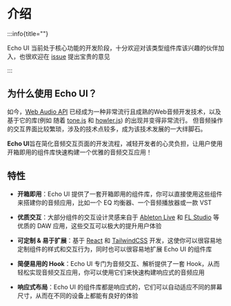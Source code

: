 # 介绍

:::info{title=""}

Echo UI 当前处于核心功能的开发阶段，十分欢迎对该类型组件库该兴趣的伙伴加入，也很欢迎在 [issue](https://github.com/codeacme17/echo-ui/issues) 提出宝贵的意见

:::

## 为什么使用 Echo UI？

如今，[Web Audio API](https://developer.mozilla.org/en-US/docs/Web/API/Web_Audio_API) 已经成为一种非常流行且成熟的Web音频开发技术，以及基于它的库(例如 随着 [tone.js](https://github.com/Tonejs/Tone.js) 和 [howler.js](https://github.com/goldfire/howler.js)) 的出现并变得非常流行。 但音频操作的交互界面比较繁琐，涉及的技术点较多，成为该技术发展的一大绊脚石。

**Echo UI**旨在简化音频交互页面的开发流程，减轻开发者的心灵负担，让用户使用开箱即用的组件库快速构建一个优雅的音频交互应用！

## 特性

- **开箱即用**：Echo UI 提供了一套开箱即用的组件库，你可以直接使用这些组件来搭建你的音频应用，比如一个 EQ 均衡器、一个音频播放器或一款 VST

- **优质交互**：大部分组件的交互设计灵感来自于 [Ableton Live](https://www.ableton.com/en/live/) 和 [FL Studio](https://www.image-line.com/) 等优质的 DAW 应用，这些交互可以极大的提升用户体验

- **可定制 & 易于扩展**：基于 [React](https://react.dev/) 和 [TailwindCSS](https://tailwindcss.com/) 开发，这使你可以很容易地定制组件的样式和交互行为，同时也可以很容易地扩展 Echo UI 的组件库

- **简便易用的 Hook**：Echo UI 专门为音频交互、解析提供了一套 Hook，从而轻松实现音频交互应用，你可以使用它们来快速构建响应式的音频应用

- **响应式布局**：Echo UI 的组件库都是响应式的，它们可以自动适应不同的屏幕尺寸，从而在不同的设备上都能有良好的体验
